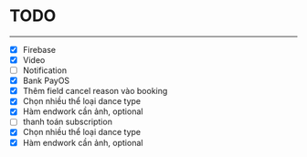 # TODO

---

- [x] Firebase
- [x] Video
- [ ] Notification
- [x] Bank PayOS
- [x] Thêm field cancel reason vào booking
- [x] Chọn nhiều thể loại dance type
- [x] Hàm endwork cần ảnh, optional
- [ ] thanh toán subscription
- [x] Chọn nhiều thể loại dance type
- [x] Hàm endwork cần ảnh, optional